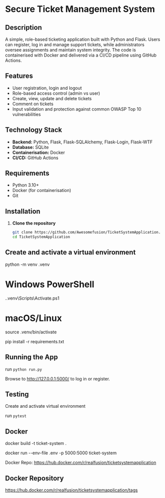 # Secure Ticket Management System

## Description
A simple, role-based ticketing application built with Python and Flask. Users can register, log in and manage support tickets, while administrators oversee assignments and maintain system integrity. The code is containerised with Docker and delivered via a CI/CD pipeline using GitHub Actions.

## Features
- User registration, login and logout
- Role-based access control (admin vs user)
- Create, view, update and delete tickets
- Comment on tickets
- Input validation and protection against common OWASP Top 10 vulnerabilities

## Technology Stack
- **Backend:** Python, Flask, Flask-SQLAlchemy, Flask-Login, Flask-WTF
- **Database:** SQLite
- **Containerisation:** Docker
- **CI/CD:** GitHub Actions

## Requirements
- Python 3.10+
- Docker (for containerisation)
- Git

## Installation
1. **Clone the repository**
   ```bash
   git clone https://github.com/Awesomefusion/TicketSystemApplication.git
   cd TicketSystemApplication

## Create and activate a virtual environment

python -m venv .venv
# Windows PowerShell
.\.venv\Scripts\Activate.ps1
# macOS/Linux
source .venv/bin/activate

pip install -r requirements.txt

## Running the App

run `python run.py`

Browse to http://127.0.0.1:5000/ to log in or register.

## Testing

Create and activate virtual environment

run `pytest`

## Docker

docker build -t ticket-system .

docker run --env-file .env -p 5000:5000 ticket-system

Docker Repo: https://hub.docker.com/r/realfusion/ticketsystemapplication

## Docker Repository

https://hub.docker.com/r/realfusion/ticketsystemapplication/tags
